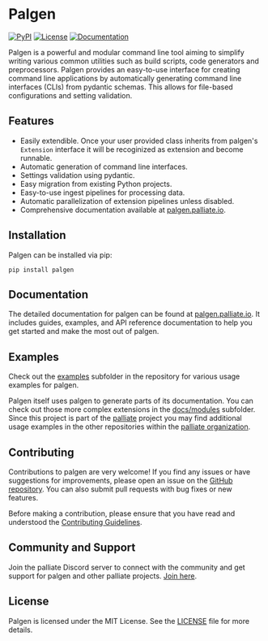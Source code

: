 # Palgen

[![PyPI](https://img.shields.io/pypi/v/palgen.svg)](https://pypi.org/project/palgen/)
[![License](https://img.shields.io/badge/License-MIT-blue.svg)](https://github.com/your_username/palgen/blob/main/LICENSE)
[![Documentation](https://img.shields.io/badge/Documentation-palgen.palliate.io-brightgreen)](https://palgen.palliate.io)

Palgen is a powerful and modular command line tool aiming to simplify writing various common utilities such as build scripts, code generators and preprocessors. Palgen provides an easy-to-use interface for creating command line applications by automatically generating command line interfaces (CLIs) from pydantic schemas. This allows for file-based configurations and setting validation.

## Features

- Easily extendible. Once your user provided class inherits from palgen's `Extension` interface it will be recoginized as extension and become runnable.
- Automatic generation of command line interfaces.
- Settings validation using pydantic.
- Easy migration from existing Python projects.
- Easy-to-use ingest pipelines for processing data.
- Automatic parallelization of extension pipelines unless disabled.
- Comprehensive documentation available at [palgen.palliate.io](https://palgen.palliate.io).

## Installation

Palgen can be installed via pip:

```shell
pip install palgen
```

## Documentation

The detailed documentation for palgen can be found at [palgen.palliate.io](https://palgen.palliate.io). It includes guides, examples, and API reference documentation to help you get started and make the most out of palgen.

## Examples

Check out the [examples](https://github.com/palliate/palgen/tree/master/examples) subfolder in the repository for various usage examples for palgen.

Palgen itself uses palgen to generate parts of its documentation. You can check out those more complex extensions in the [docs/modules](https://github.com/palliate/palgen/tree/master/docs/modules) subfolder. Since this project is part of the [palliate](https://palliate.io) project you may find additional usage examples in the other repositories within the [palliate organization](https://github.com/palliate).

## Contributing

Contributions to palgen are very welcome! If you find any issues or have suggestions for improvements, please open an issue on the [GitHub repository](https://github.com/palliate/palgen). You can also submit pull requests with bug fixes or new features.

Before making a contribution, please ensure that you have read and understood the [Contributing Guidelines](https://github.com/palliate/palgen/blob/main/CONTRIBUTING.md).

## Community and Support

Join the palliate Discord server to connect with the community and get support for palgen and other palliate projects. [Join here](https://discord.palliate.io).

## License

Palgen is licensed under the MIT License. See the [LICENSE](https://github.com/palliate/palgen/blob/master/LICENSE) file for more details.

